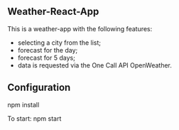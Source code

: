 ## Weather-React-App

This is a weather-app with the following features:
* selecting a city from the list;
* forecast for the day;
* forecast for 5 days;
* data is requested via the One Call API OpenWeather.

## Configuration

npm install

To start: npm start
